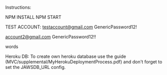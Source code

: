 Instructions: 

NPM INSTALL
NPM START


TEST ACCOUNT: 
testaccount@gmail.com
GenericPassword12!

account2@gmail.com
GenericPassword12!!


words


Heroku DB:
To create own heroku database use the guide (MVC/supplemental/MyHerokuDeploymentProcess.pdf) and don't forget to set the JAWSDB_URL config.
